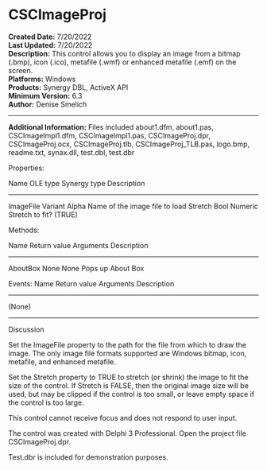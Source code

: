 # CSCImageProj<br />
**Created Date:** 7/20/2022<br />
**Last Updated:** 7/20/2022<br />
**Description:** This control allows you to display an image from a bitmap (.bmp), icon (.ico), metafile (.wmf) or enhanced metafile (.emf) on the screen.<br />
**Platforms:** Windows<br />
**Products:** Synergy DBL, ActiveX API<br />
**Minimum Version:** 6.3<br />
**Author:** Denise Smelich
<hr>

**Additional Information:** Files included about1.dfm, about1.pas, CSCImageImpl1.dfm, CSCImageImpl1.pas, CSCImageProj.dpr, CSCImageProj.ocx, CSCImageProj.tlb, CSCImageProj_TLB.pas, logo.bmp, readme.txt, synax.dll, test.dbl, test.dbr

Properties:

Name OLE type Synergy type Description
---- -------- ------------ -----------
ImageFile Variant Alpha Name of the image file to load
Stretch Bool Numeric Stretch to fit? (TRUE)


Methods:

Name Return value Arguments Description
---- ------------ --------- -----------
AboutBox None None Pops up About Box


Events:
Name Return value Arguments Description
---- ------------ --------- -----------
(None)

__________
Discussion

Set the ImageFile property to the path for the file from which to draw the
image. The only image file formats supported are Windows bitmap, icon,
metafile, and enhanced metafile.

Set the Stretch property to TRUE to stretch (or shrink) the image to
fit the size of the control. If Stretch is FALSE, then the original image
size will be used, but may be clipped if the control is too small, or leave
empty space if the control is too large.

This control cannot receive focus and does not respond to user input.

The control was created with Delphi 3 Professional. Open the project file
CSCImageProj.dpr.

Test.dbr is included for demonstration purposes.
